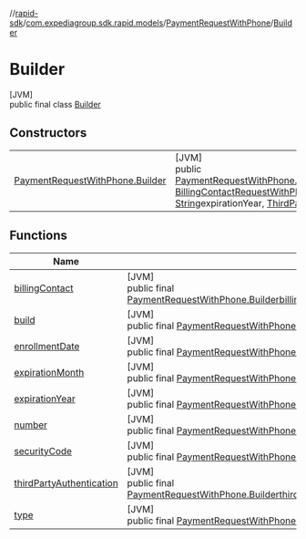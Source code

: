 //[rapid-sdk](../../../../index.md)/[com.expediagroup.sdk.rapid.models](../../index.md)/[PaymentRequestWithPhone](../index.md)/[Builder](index.md)

# Builder

[JVM]\
public final class [Builder](index.md)

## Constructors

| | |
|---|---|
| [PaymentRequestWithPhone.Builder](-payment-request-with-phone.-builder.md) | [JVM]<br>public [PaymentRequestWithPhone.Builder](index.md)[PaymentRequestWithPhone.Builder](-payment-request-with-phone.-builder.md)([PaymentRequestWithPhone.Type](../-type/index.md)type, [BillingContactRequestWithPhone](../../-billing-contact-request-with-phone/index.md)billingContact, [String](https://docs.oracle.com/javase/8/docs/api/java/lang/String.html)number, [String](https://docs.oracle.com/javase/8/docs/api/java/lang/String.html)securityCode, [String](https://docs.oracle.com/javase/8/docs/api/java/lang/String.html)expirationMonth, [String](https://docs.oracle.com/javase/8/docs/api/java/lang/String.html)expirationYear, [ThirdPartyAuthRequest](../../-third-party-auth-request/index.md)thirdPartyAuthentication, [String](https://docs.oracle.com/javase/8/docs/api/java/lang/String.html)enrollmentDate) |

## Functions

| Name | Summary |
|---|---|
| [billingContact](billing-contact.md) | [JVM]<br>public final [PaymentRequestWithPhone.Builder](index.md)[billingContact](billing-contact.md)([BillingContactRequestWithPhone](../../-billing-contact-request-with-phone/index.md)billingContact) |
| [build](build.md) | [JVM]<br>public final [PaymentRequestWithPhone](../index.md)[build](build.md)() |
| [enrollmentDate](enrollment-date.md) | [JVM]<br>public final [PaymentRequestWithPhone.Builder](index.md)[enrollmentDate](enrollment-date.md)([String](https://docs.oracle.com/javase/8/docs/api/java/lang/String.html)enrollmentDate) |
| [expirationMonth](expiration-month.md) | [JVM]<br>public final [PaymentRequestWithPhone.Builder](index.md)[expirationMonth](expiration-month.md)([String](https://docs.oracle.com/javase/8/docs/api/java/lang/String.html)expirationMonth) |
| [expirationYear](expiration-year.md) | [JVM]<br>public final [PaymentRequestWithPhone.Builder](index.md)[expirationYear](expiration-year.md)([String](https://docs.oracle.com/javase/8/docs/api/java/lang/String.html)expirationYear) |
| [number](number.md) | [JVM]<br>public final [PaymentRequestWithPhone.Builder](index.md)[number](number.md)([String](https://docs.oracle.com/javase/8/docs/api/java/lang/String.html)number) |
| [securityCode](security-code.md) | [JVM]<br>public final [PaymentRequestWithPhone.Builder](index.md)[securityCode](security-code.md)([String](https://docs.oracle.com/javase/8/docs/api/java/lang/String.html)securityCode) |
| [thirdPartyAuthentication](third-party-authentication.md) | [JVM]<br>public final [PaymentRequestWithPhone.Builder](index.md)[thirdPartyAuthentication](third-party-authentication.md)([ThirdPartyAuthRequest](../../-third-party-auth-request/index.md)thirdPartyAuthentication) |
| [type](type.md) | [JVM]<br>public final [PaymentRequestWithPhone.Builder](index.md)[type](type.md)([PaymentRequestWithPhone.Type](../-type/index.md)type) |
